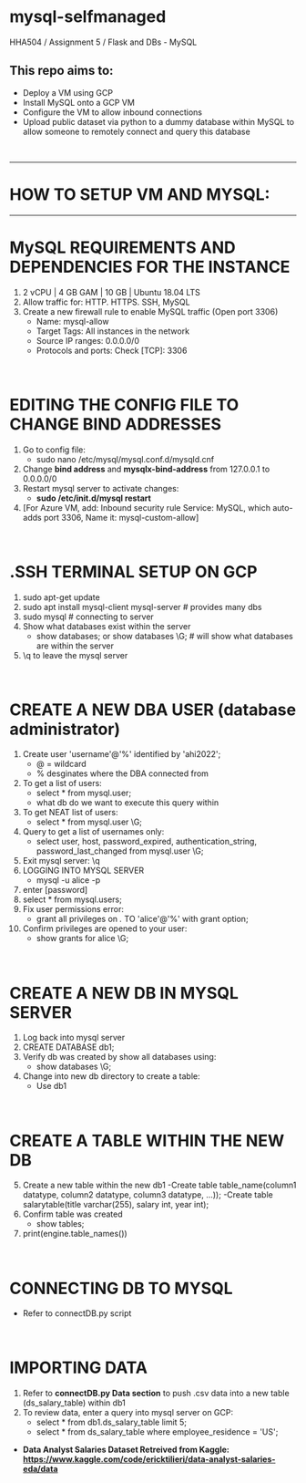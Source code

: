 # mysql-selfmanaged
HHA504 / Assignment 5 / Flask and DBs - MySQL

## This repo aims to:
- Deploy a VM using GCP
- Install MySQL onto a GCP VM
- Configure the VM to allow inbound connections
- Upload public dataset via python to a dummy database within MySQL to allow someone to remotely connect and query this database 

<br>

------
# HOW TO SETUP VM AND MYSQL: 
------

# MySQL REQUIREMENTS AND DEPENDENCIES FOR THE INSTANCE 
1. 2 vCPU | 4 GB GAM | 10 GB | Ubuntu 18.04 LTS
2. Allow traffic for: HTTP. HTTPS. SSH, MySQL
3. Create a new firewall rule to enable MySQL traffic (Open port 3306)   
    - Name: mysql-allow
    - Target Tags: All instances in the network
    - Source IP ranges: 0.0.0.0/0
    - Protocols and ports: Check [TCP]: 3306

<br>

# EDITING THE CONFIG FILE TO CHANGE BIND ADDRESSES
1. Go to config file:
    - sudo nano /etc/mysql/mysql.conf.d/mysqld.cnf
2. Change **bind address** and **mysqlx-bind-address** from 127.0.0.1 to 0.0.0.0/0
3. Restart mysql server to activate changes:
    - **sudo /etc/init.d/mysql restart**
4. [For Azure VM, add: Inbound security rule
Service: MySQL, which auto-adds port 3306,
Name it: mysql-custom-allow]

<br>

# .SSH TERMINAL SETUP ON GCP
1. sudo apt-get update 
2. sudo apt install mysql-client mysql-server # provides many dbs
3. sudo mysql # connecting to server 
4. Show what databases exist within the server
    - show databases; or show databases \G; # will show what databases are within the server
5. \q to leave the mysql server

<br>

# CREATE A NEW DBA USER (database administrator)
1. Create user 'username'@'%' identified by 'ahi2022';
    - @ = wildcard
    - % desginates where the DBA connected from
2. To get a list of users: 
    - select * from mysql.user;
    - what db do we want to execute this query within
3. To get NEAT list of users:
    - select * from mysql.user \G;
4. Query to get a list of usernames only: 
    - select user, host, password_expired, authentication_string, password_last_changed from mysql.user \G; 
5. Exit mysql server: \q
6. LOGGING INTO MYSQL SERVER
    - mysql -u alice -p 
7. enter [password] 
8. select * from mysql.users;
9. Fix user permissions error: 
    - grant all privileges on *.* TO 'alice'@'%' with grant option;
10. Confirm privileges are opened to your user:
    - show grants for alice \G;

<br>

# CREATE A NEW DB IN MYSQL SERVER
1. Log back into mysql server
2. CREATE DATABASE db1;
3. Verify db was created by show all databases using:
    - show databases \G;
4. Change into new db directory to create a table:
    - Use db1

<br>

# CREATE A TABLE WITHIN THE NEW DB
5. Create a new table within the new db1
    -Create table table_name(column1 datatype, column2 datatype, column3 datatype, ...));
     -Create table salarytable(title varchar(255), salary int, year int);
6. Confirm table was created
    - show tables;
7. print(engine.table_names())

<br>

# CONNECTING DB TO MYSQL
- Refer to connectDB.py script

<br> 

# IMPORTING DATA
 1. Refer to **connectDB.py Data section** to push .csv data into a new table (ds_salary_table) within db1
 2. To review data, enter a query into mysql server on GCP:
    - select * from db1.ds_salary_table limit 5;
    - select * from ds_salary_table where employee_residence = 'US';

 - **Data Analyst Salaries Dataset Retreived from Kaggle: https://www.kaggle.com/code/ericktilieri/data-analyst-salaries-eda/data**